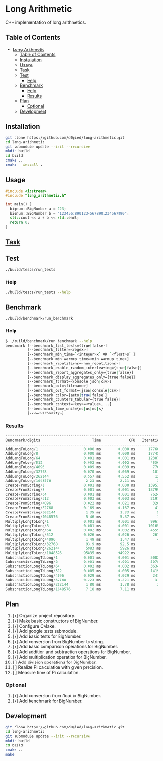 # Long Arithmetic

C++ implementation of long arithmetics.

## Table of Contents

- [Long Arithmetic](#long-arithmetic)
  - [Table of Contents](#table-of-contents)
  - [Installation](#installation)
  - [Usage](#usage)
  - [Task](#task)
  - [Test](#test)
    - [Help](#help)
  - [Benchmark](#benchmark)
    - [Help](#help-1)
    - [Results](#results)
  - [Plan](#plan)
    - [Optional](#optional)
  - [Development](#development)
  
## Installation

```bash
git clone https://github.com/d0gied/long-arithmetic.git
cd long-arithmetic
git submodule update --init --recursive
mkdir build
cd build
cmake ..
cmake --install .
```

## Usage

```cpp
#include <iostream>
#include "long_arithmetic.h"

int main() {
  bignum::BigNumber a = 123;
  bignum::BigNumber b = "123456789012345678901234567890";
  std::cout << a + b << std::endl;
  return 0;
}
```

## [Task](task.md)

## Test

```bash
./build/tests/run_tests
```

### Help

```bash
./build/tests/run_tests --help
```

## Benchmark

```bash
./build/benchmark/run_benchmark
```

### Help
  
```bash
$ ./build/benchmark/run_benchmark --help
benchmark [--benchmark_list_tests={true|false}]
          [--benchmark_filter=<regex>]
          [--benchmark_min_time=`<integer>x` OR `<float>s` ]
          [--benchmark_min_warmup_time=<min_warmup_time>]
          [--benchmark_repetitions=<num_repetitions>]
          [--benchmark_enable_random_interleaving={true|false}]
          [--benchmark_report_aggregates_only={true|false}]
          [--benchmark_display_aggregates_only={true|false}]
          [--benchmark_format=<console|json|csv>]
          [--benchmark_out=<filename>]
          [--benchmark_out_format=<json|console|csv>]
          [--benchmark_color={auto|true|false}]
          [--benchmark_counters_tabular={true|false}]
          [--benchmark_context=<key>=<value>,...]
          [--benchmark_time_unit={ns|us|ms|s}]
          [--v=<verbosity>]
  ```

### Results

```cpp
-------------------------------------------------------------------------
Benchmark/digits                        Time             CPU   Iterations
-------------------------------------------------------------------------
AddLongToLong/1                     0.000 ms        0.000 ms      1776073
AddLongToLong/8                     0.000 ms        0.000 ms      1774564
AddLongToLong/64                    0.001 ms        0.001 ms      1230769
AddLongToLong/512                   0.002 ms        0.002 ms       463610
AddLongToLong/4096                  0.009 ms        0.009 ms        77641
AddLongToLong/32768                 0.070 ms        0.069 ms        10130
AddLongToLong/262144                0.557 ms        0.552 ms         1264
AddLongToLong/1048576                2.23 ms         2.21 ms          317
CreateFromString/1                  0.001 ms        0.000 ms      1395395
CreateFromString/8                  0.001 ms        0.001 ms      1379963
CreateFromString/64                 0.001 ms        0.001 ms       762477
CreateFromString/512                0.003 ms        0.003 ms       219711
CreateFromString/4096               0.022 ms        0.021 ms        32672
CreateFromString/32768              0.169 ms        0.167 ms         4189
CreateFromString/262144              1.35 ms         1.33 ms          525
CreateFromString/1048576             5.46 ms         5.37 ms          129
MultiplyLongToLong/1                0.001 ms        0.001 ms       996796
MultiplyLongToLong/8                0.001 ms        0.001 ms      1016585
MultiplyLongToLong/64               0.002 ms        0.002 ms       455987
MultiplyLongToLong/512              0.026 ms        0.026 ms        26783
MultiplyLongToLong/4096              1.49 ms         1.47 ms          476
MultiplyLongToLong/32768             93.9 ms         92.5 ms            8
MultiplyLongToLong/262144            5983 ms         5926 ms            1
MultiplyLongToLong/1048576          95835 ms        94922 ms            1
SubstractionLongToLong/1            0.001 ms        0.001 ms       508241
SubstractionLongToLong/8            0.001 ms        0.001 ms       507898
SubstractionLongToLong/64           0.002 ms        0.002 ms       363404
SubstractionLongToLong/512          0.005 ms        0.005 ms       141966
SubstractionLongToLong/4096         0.029 ms        0.029 ms        24139
SubstractionLongToLong/32768        0.223 ms        0.221 ms         3166
SubstractionLongToLong/262144        1.80 ms         1.78 ms          390
SubstractionLongToLong/1048576       7.18 ms         7.11 ms           97
```

## Plan

1. [x] Organize project repository.
2. [x] Make basic constructors of BigNumber.
3. [x] Configure CMake.
4. [x] Add google tests submodule.
5. [x] Add basic tests for BigNumber.
6. [x] Add conversion from BigNumber to string.
7. [x] Add basic comparison operations for BigNumber.
8. [x] Add addition and subtraction operations for BigNumber.
9. [x] Add multiplication operation for BigNumber. 
10. [ ] Add division operations for BigNumber.
11. [ ] Realize Pi calculation with given precision.
12. [ ] Measure time of Pi calculation.

### Optional

1. [x] Add conversion from float to BigNumber.
2. [x] Add benchmark for BigNumber.


## Development

```bash
git clone https://github.com/d0gied/long-arithmetic.git
cd long-arithmetic
git submodule update --init --recursive
mkdir build
cd build
cmake ..
make
```